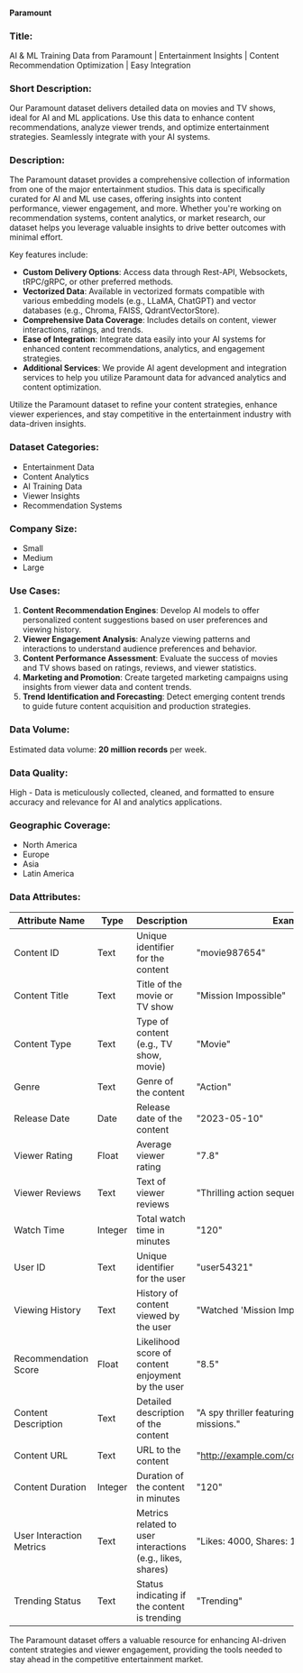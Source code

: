 #### Paramount

### Title:
AI & ML Training Data from Paramount | Entertainment Insights | Content Recommendation Optimization | Easy Integration

### Short Description:
Our Paramount dataset delivers detailed data on movies and TV shows, ideal for AI and ML applications. Use this data to enhance content recommendations, analyze viewer trends, and optimize entertainment strategies. Seamlessly integrate with your AI systems.

### Description:
The Paramount dataset provides a comprehensive collection of information from one of the major entertainment studios. This data is specifically curated for AI and ML use cases, offering insights into content performance, viewer engagement, and more. Whether you're working on recommendation systems, content analytics, or market research, our dataset helps you leverage valuable insights to drive better outcomes with minimal effort.

Key features include:
- **Custom Delivery Options**: Access data through Rest-API, Websockets, tRPC/gRPC, or other preferred methods.
- **Vectorized Data**: Available in vectorized formats compatible with various embedding models (e.g., LLaMA, ChatGPT) and vector databases (e.g., Chroma, FAISS, QdrantVectorStore).
- **Comprehensive Data Coverage**: Includes details on content, viewer interactions, ratings, and trends.
- **Ease of Integration**: Integrate data easily into your AI systems for enhanced content recommendations, analytics, and engagement strategies.
- **Additional Services**: We provide AI agent development and integration services to help you utilize Paramount data for advanced analytics and content optimization.

Utilize the Paramount dataset to refine your content strategies, enhance viewer experiences, and stay competitive in the entertainment industry with data-driven insights.

### Dataset Categories:
- Entertainment Data
- Content Analytics
- AI Training Data
- Viewer Insights
- Recommendation Systems

### Company Size:
- Small
- Medium
- Large

### Use Cases:
1. **Content Recommendation Engines**: Develop AI models to offer personalized content suggestions based on user preferences and viewing history.
2. **Viewer Engagement Analysis**: Analyze viewing patterns and interactions to understand audience preferences and behavior.
3. **Content Performance Assessment**: Evaluate the success of movies and TV shows based on ratings, reviews, and viewer statistics.
4. **Marketing and Promotion**: Create targeted marketing campaigns using insights from viewer data and content trends.
5. **Trend Identification and Forecasting**: Detect emerging content trends to guide future content acquisition and production strategies.

### Data Volume:
Estimated data volume: **20 million records** per week.

### Data Quality:
High - Data is meticulously collected, cleaned, and formatted to ensure accuracy and relevance for AI and analytics applications.

### Geographic Coverage:
- North America
- Europe
- Asia
- Latin America

### Data Attributes:

| Attribute Name           | Type    | Description                                              | Example                                        |
|--------------------------|---------|----------------------------------------------------------|------------------------------------------------|
| Content ID               | Text    | Unique identifier for the content                       | "movie987654"                                  |
| Content Title            | Text    | Title of the movie or TV show                           | "Mission Impossible"                           |
| Content Type             | Text    | Type of content (e.g., TV show, movie)                  | "Movie"                                        |
| Genre                    | Text    | Genre of the content                                    | "Action"                                       |
| Release Date             | Date    | Release date of the content                             | "2023-05-10"                                   |
| Viewer Rating            | Float   | Average viewer rating                                   | "7.8"                                          |
| Viewer Reviews           | Text    | Text of viewer reviews                                  | "Thrilling action sequences and great cast."   |
| Watch Time               | Integer | Total watch time in minutes                             | "120"                                          |
| User ID                  | Text    | Unique identifier for the user                          | "user54321"                                    |
| Viewing History          | Text    | History of content viewed by the user                   | "Watched 'Mission Impossible', 'Top Gun'."    |
| Recommendation Score     | Float   | Likelihood score of content enjoyment by the user       | "8.5"                                          |
| Content Description      | Text    | Detailed description of the content                     | "A spy thriller featuring high-stakes missions."|
| Content URL              | Text    | URL to the content                                      | "http://example.com/content/movie987654"      |
| Content Duration         | Integer | Duration of the content in minutes                      | "120"                                          |
| User Interaction Metrics | Text    | Metrics related to user interactions (e.g., likes, shares) | "Likes: 4000, Shares: 1500"                  |
| Trending Status          | Text    | Status indicating if the content is trending            | "Trending"                                     |

The Paramount dataset offers a valuable resource for enhancing AI-driven content strategies and viewer engagement, providing the tools needed to stay ahead in the competitive entertainment market.